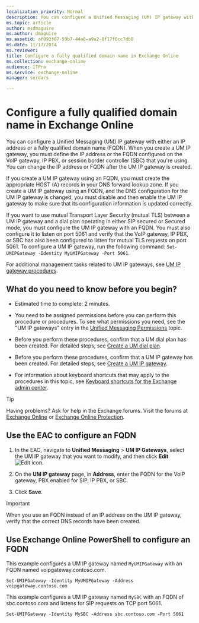 ```yaml
---
localization_priority: Normal
description: You can configure a Unified Messaging (UM) IP gateway with either an IP address or a fully qualified domain name (FQDN). When you create a UM IP gateway, you must define the IP address or the FQDN configured on the VoIP gateway, IP PBX, or session border controller (SBC) that you're using. You can change the IP address or FQDN after the UM IP gateway is created.
ms.topic: article
author: msdmaguire
ms.author: dmaguire
ms.assetid: af093f87-59b7-44a8-a9a2-8f17f0cc7db8
ms.date: 11/17/2014
ms.reviewer: 
title: Configure a fully qualified domain name in Exchange Online
ms.collection: exchange-online
audience: ITPro
ms.service: exchange-online
manager: serdars

---
```


# Configure a fully qualified domain name in Exchange Online

You can configure a Unified Messaging (UM) IP gateway with either an IP address or a fully qualified domain name (FQDN). When you create a UM IP gateway, you must define the IP address or the FQDN configured on the VoIP gateway, IP PBX, or session border controller (SBC) that you're using. You can change the IP address or FQDN after the UM IP gateway is created.

If you create a UM IP gateway using an FQDN, you must create the appropriate HOST (A) records in your DNS forward lookup zone. If you create a UM IP gateway using an FQDN, and the DNS configuration for the UM IP gateway is changed, you must disable and then enable the UM IP gateway to make sure that its configuration information is updated correctly.

If you want to use mutual Transport Layer Security (mutual TLS) between a UM IP gateway and a dial plan operating in either SIP secured or Secured mode, you must configure the UM IP gateway with an FQDN. You must also configure it to listen on port 5061 and verify that the VoIP gateway, IP PBX, or SBC has also been configured to listen for mutual TLS requests on port 5061. To configure a UM IP gateway, run the following command: `Set-UMIPGateway -Identity MyUMIPGateway -Port 5061`.

For additional management tasks related to UM IP gateways, see [UM IP gateway procedures](um-ip-gateway-procedures.md).

## What do you need to know before you begin?

- Estimated time to complete: 2 minutes.

- You need to be assigned permissions before you can perform this procedure or procedures. To see what permissions you need, see the "UM IP gateways" entry in the [Unified Messaging Permissions](https://technet.microsoft.com/library/d326c3bc-8f33-434a-bf02-a83cc26a5498.aspx) topic.

- Before you perform these procedures, confirm that a UM dial plan has been created. For detailed steps, see [Create a UM dial plan](create-um-dial-plan.md).

- Before you perform these procedures, confirm that a UM IP gateway has been created. For detailed steps, see [Create a UM IP gateway](create-um-ip-gateway.md).

- For information about keyboard shortcuts that may apply to the procedures in this topic, see [Keyboard shortcuts for the Exchange admin center](../../accessibility/keyboard-shortcuts-in-admin-center.md).

> [!TIP]
> Having problems? Ask for help in the Exchange forums. Visit the forums at [Exchange Online](https://go.microsoft.com/fwlink/p/?linkId=267542) or [Exchange Online Protection](https://go.microsoft.com/fwlink/p/?linkId=285351).

## Use the EAC to configure an FQDN

1. In the EAC, navigate to **Unified Messaging** \> **UM IP Gateways**, select the UM IP gateway that you want to modify, and then click **Edit** ![Edit icon](../../media/ITPro_EAC_EditIcon.gif).

2. On the **UM IP gateway** page, in **Address**, enter the FQDN for the VoIP gateway, PBX enabled for SIP, IP PBX, or SBC.

3. Click **Save**.

> [!IMPORTANT]
> When you use an FQDN instead of an IP address on the UM IP gateway, verify that the correct DNS records have been created.

## Use Exchange Online PowerShell to configure an FQDN

This example configures a UM IP gateway named `MyUMIPGateway` with an FQDN named voipgateway.contoso.com.

```
Set-UMIPGateway -Identity MyUMIPGateway -Address voipgateway.contoso.com
```

This example configures a UM IP gateway named `MySBC` with an FQDN of sbc.contoso.com and listens for SIP requests on TCP port 5061.

```
Set-UMIPGateway -Identity MySBC -Address sbc.contoso.com -Port 5061
```
